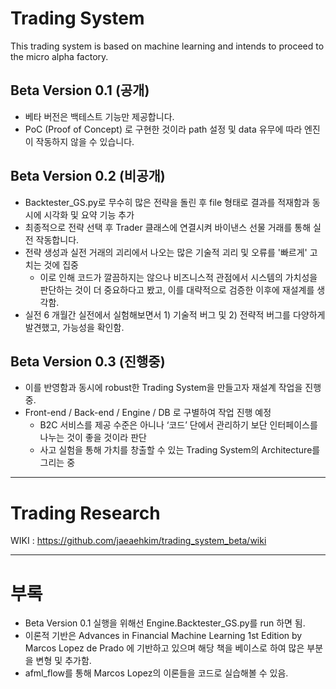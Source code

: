 # Trading System

This trading system is based on machine learning and intends to proceed to the micro alpha factory.

## Beta Version 0.1 (공개)

- 베타 버전은 백테스트 기능만 제공합니다.
- PoC (Proof of Concept) 로 구현한 것이라 path 설정 및 data 유무에 따라 엔진이 작동하지 않을 수 있습니다.

## Beta Version 0.2 (비공개)

- Backtester_GS.py로 무수히 많은 전략을 돌린 후 file 형태로 결과를 적재함과 동시에 시각화 및 요약 기능 추가
- 최종적으로 전략 선택 후 Trader 클래스에 연결시켜 바이낸스 선물 거래를 통해 실전 작동합니다.
- 전략 생성과 실전 거래의 괴리에서 나오는 많은 기술적 괴리 및 오류를 '빠르게' 고치는 것에 집중
    - 이로 인해 코드가 깔끔하지는 않으나 비즈니스적 관점에서 시스템의 가치성을 판단하는 것이 더 중요하다고 봤고, 이를 대략적으로 검증한 이후에 재설계를 생각함.
- 실전 6 개월간 실전에서 실험해보면서 1) 기술적 버그 및 2) 전략적 버그를 다양하게 발견했고, 가능성을 확인함.

## Beta Version 0.3 (진행중)

- 이를 반영함과 동시에 robust한 Trading System을 만들고자 재설계 작업을 진행 중.
- Front-end / Back-end / Engine / DB 로 구별하여 작업 진행 예정
    - B2C 서비스를 제공 수준은 아니나 ‘코드’ 단에서 관리하기 보단 인터페이스를 나누는 것이 좋을 것이라 판단
    - 사고 실험을 통해 가치를 창출할 수 있는 Trading System의 Architecture를 그리는 중

---
# Trading Research
  WIKI : https://github.com/jaeaehkim/trading_system_beta/wiki

---
# 부록
- Beta Version 0.1 실행을 위해선 Engine.Backtester_GS.py를 run 하면 됨.
- 이론적 기반은 Advances in Financial Machine Learning 1st Edition by Marcos Lopez de Prado 에 기반하고 있으며 해당 책을 베이스로 하여 많은 부분을 변형 및 추가함.
- afml_flow를 통해 Marcos Lopez의 이론들을 코드로 실습해볼 수 있음.
